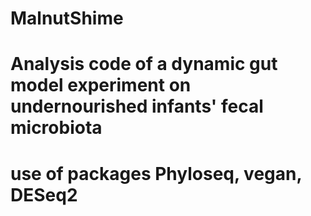 # MalnutShime
# Analysis code of a dynamic gut model experiment on undernourished infants' fecal microbiota
# use of packages Phyloseq, vegan, DESeq2
